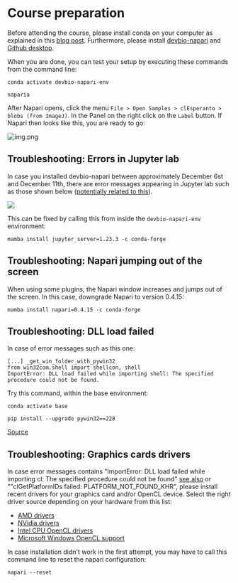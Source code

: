 # Course preparation
Before attending the course, please install conda on your computer as explained in this [blog post](https://biapol.github.io/blog/johannes_mueller/anaconda_getting_started/). Furthermore, please install [devbio-napari](https://github.com/haesleinhuepf/devbio-napari#installation) and [Github desktop](https://desktop.github.com/).

When you are done, you can test your setup by executing these commands from the command line:
```
conda activate devbio-napari-env

naparia
```

After Napari opens, click the menu `File > Open Samples > clEsperanto > blobs (from ImageJ)`. In the Panel on the right click on the `Label` button. If Napari then looks like this, you are ready to go:

![img.png](img.png)

## Troubleshooting: Errors in Jupyter lab

In case you installed devbio-napari between approximately December 6st and December 11th, there are error messages appearing in Jupyter lab such as those shown below ([potentially related to this](https://github.com/jupyter-server/jupyter_server/issues/1127)).

![](error_jupyter_server.png)

This can be fixed by calling this from inside the `devbio-napari-env` environment:

```
mamba install jupyter_server=1.23.3 -c conda-forge
```

## Troubleshooting: Napari jumping out of the screen

When using some plugins, the Napari window increases and jumps out of the screen. In this case, downgrade Napari to version 0.4.15:

```
mamba install napari=0.4.15 -c conda-forge
```

## Troubleshooting: DLL load failed

In case of error messages such as this one:
```
[...] _get_win_folder_with_pywin32
from win32com.shell import shellcon, shell
ImportError: DLL load failed while importing shell: The specified procedure could not be found.
```

Try this command, within the base environment:

```
conda activate base

pip install --upgrade pywin32==228
```

[Source](https://github.com/conda/conda/issues/11503)

## Troubleshooting: Graphics cards drivers

In case error messages contains "ImportError: DLL load failed while importing cl: The specified procedure could not be found" [see also](https://github.com/clEsperanto/pyclesperanto_prototype/issues/55) or ""clGetPlatformIDs failed: PLATFORM_NOT_FOUND_KHR", please install recent drivers for your graphics card and/or OpenCL device. Select the right driver source depending on your hardware from this list:

* [AMD drivers](https://www.amd.com/en/support)
* [NVidia drivers](https://www.nvidia.com/download/index.aspx)
* [Intel CPU OpenCL drivers](https://www.intel.com/content/www/us/en/developer/articles/tool/opencl-drivers.html#latest_CPU_runtime)
* [Microsoft Windows OpenCL support](https://www.microsoft.com/en-us/p/opencl-and-opengl-compatibility-pack/9nqpsl29bfff)

In case installation didn't work in the first attempt, you may have to call this command line to reset the napari configuration:

```
napari --reset
```
